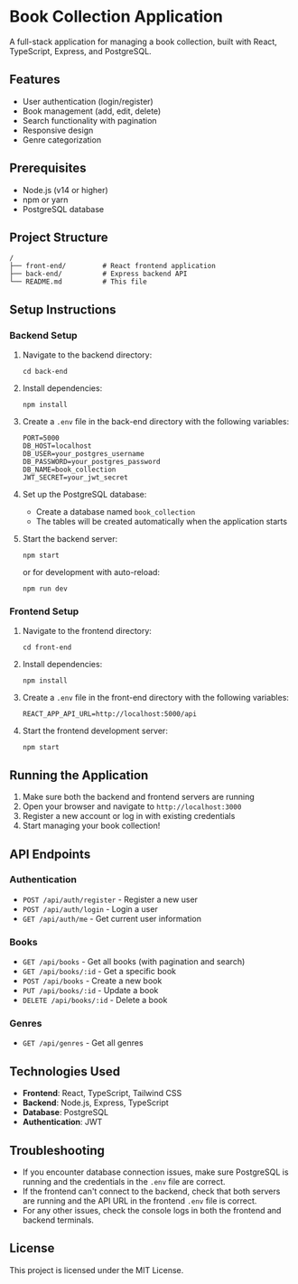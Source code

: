 # Book Collection Application

A full-stack application for managing a book collection, built with React, TypeScript, Express, and PostgreSQL.

## Features

- User authentication (login/register)
- Book management (add, edit, delete)
- Search functionality with pagination
- Responsive design
- Genre categorization

## Prerequisites

- Node.js (v14 or higher)
- npm or yarn
- PostgreSQL database

## Project Structure

```
/
├── front-end/         # React frontend application
├── back-end/          # Express backend API
└── README.md          # This file
```

## Setup Instructions

### Backend Setup

1. Navigate to the backend directory:
   ```
   cd back-end
   ```

2. Install dependencies:
   ```
   npm install
   ```

3. Create a `.env` file in the back-end directory with the following variables:
   ```
   PORT=5000
   DB_HOST=localhost
   DB_USER=your_postgres_username
   DB_PASSWORD=your_postgres_password
   DB_NAME=book_collection
   JWT_SECRET=your_jwt_secret
   ```

4. Set up the PostgreSQL database:
   - Create a database named `book_collection`
   - The tables will be created automatically when the application starts

5. Start the backend server:
   ```
   npm start
   ```
   or for development with auto-reload:
   ```
   npm run dev
   ```

### Frontend Setup

1. Navigate to the frontend directory:
   ```
   cd front-end
   ```

2. Install dependencies:
   ```
   npm install
   ```

3. Create a `.env` file in the front-end directory with the following variables:
   ```
   REACT_APP_API_URL=http://localhost:5000/api
   ```

4. Start the frontend development server:
   ```
   npm start
   ```

## Running the Application

1. Make sure both the backend and frontend servers are running
2. Open your browser and navigate to `http://localhost:3000`
3. Register a new account or log in with existing credentials
4. Start managing your book collection!

## API Endpoints

### Authentication
- `POST /api/auth/register` - Register a new user
- `POST /api/auth/login` - Login a user
- `GET /api/auth/me` - Get current user information

### Books
- `GET /api/books` - Get all books (with pagination and search)
- `GET /api/books/:id` - Get a specific book
- `POST /api/books` - Create a new book
- `PUT /api/books/:id` - Update a book
- `DELETE /api/books/:id` - Delete a book

### Genres
- `GET /api/genres` - Get all genres

## Technologies Used

- **Frontend**: React, TypeScript, Tailwind CSS
- **Backend**: Node.js, Express, TypeScript
- **Database**: PostgreSQL
- **Authentication**: JWT

## Troubleshooting

- If you encounter database connection issues, make sure PostgreSQL is running and the credentials in the `.env` file are correct.
- If the frontend can't connect to the backend, check that both servers are running and the API URL in the frontend `.env` file is correct.
- For any other issues, check the console logs in both the frontend and backend terminals.

## License

This project is licensed under the MIT License.